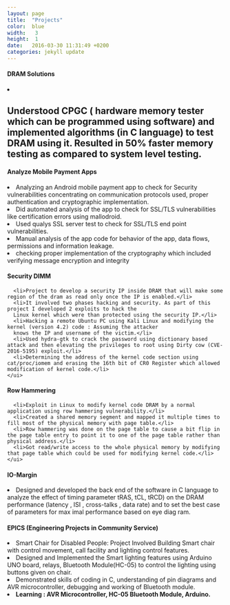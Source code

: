 ```yaml
---
layout: page
title:  "Projects"
color:  blue
width:   3
height:  1
date:   2016-03-30 11:31:49 +0200
categories: jekyll update
---
```


<div class="project_heading">
<h4>DRAM Solutions</h4> </div>
<div class="project_description">
<ui>
  <li><h2> Understood CPGC ( hardware memory tester which can be programmed using software) and implemented algorithms (in C language) to test DRAM using it. Resulted in 50% faster memory testing as compared to system level testing.</h2></li>

  </ui>
  </div>


  <div class="project_heading">
  <h4>Analyze Mobile Payment Apps</h4> </div>
  <div class="project_description">
  <ui>
    <li> Analyzing an Android mobile payment app to check for Security vulnerabilities concentrating on communication protocols used, proper authentication and cryptographic implementation.</li>
    <li>Did automated analysis of the app to check for SSL/TLS vulnerabilities like certification errors using mallodroid.</li>
    <li>Used qualys SSL server test to check for SSL/TLS end point vulnerabilities.</li>
    <li>Manual analysis of the app code for behavior of the app, data flows, permissions and information leakage.</li>
    <li>checking proper implementation of the cryptography which included verifying message encryption and integrity</li>
    </ui>
    </div>


<div class="project_heading">
<h4> Security DIMM</h4></div>
  <div class="project_description">
    <ui>

      <li>Project to develop a security IP inside DRAM that will make some region of the dram as read only once the IP is enabled.</li>
      <li>It involved two phases hacking and security. As part of this project I developed 2 exploits to hack the
      Linux kernel which were than protected using the security IP.</li>
      <li>Hacking a remote Ubuntu PC using Kali Linux and modifying the kernel (version 4.2) code : Assuming the attacker
      knows the IP and username of the victim.</li>
      <li>Used hydra-gtk to crack the password using dictionary based attack and then elevating the privileges to root using Dirty cow (CVE-2016-5195) exploit.</li>
      <li>Determining the address of the kernel code section using cat/proc/iomem and erasing the 16th bit of CR0 Register which allowed modification of kernel code.</li>
    </ui>
  </div>




<div class="project_heading">
<h4> Row Hammering</h4></div>
  <div class="project_description">
    <ui>

      <li>Exploit in Linux to modify kernel code DRAM by a normal application using row hammering vulnerability.</li>
      <li>Created a shared memory segment and mapped it multiple times to fill most of the physical memory with page table.</li>
      <li>Row hammering was done on the page table to cause a bit flip in the page table entry to point it to one of the page table rather than physical address.</li>
      <li>Got read/write access to the whole physical memory by modifying that page table which could be used for modifying kernel code.</li>
    </ui>
  </div>


<div class="project_heading">
<h4> IO-Margin</h4> </div>
<div class="project_description">
<ui>

<li> Designed and developed the back end of the software in C language to analyze the effect of timing parameter tRAS, tCL, tRCD) on the DRAM performance (latency , ISI , cross-talks , data rate) and to set the best case of parameters for max imal performance based on eye diag ram.</li>
</ui></div>

<div class="project_heading">
<h4>EPICS (Engineering Projects in Community Service) </h4></div>
<div class="project_description">

<ui>
<li> Smart Chair for Disabled People: Project Involved Building Smart chair with control movement, call facility and lighting control features.</li>
<li>Designed and Implemented the Smart lighting features using Arduino UNO board, relays, Bluetooth Module(HC-05) to
control the lighting using buttons given on chair.</li>
<li>Demonstrated skills of coding in C, understanding of pin diagrams and AVR microcontroller, debugging and working of
Bluetooth module.</li>
<li> <b>Learning : AVR Microcontroller, HC-05 Bluetooth Module, Arduino.</b></li>
</ui></div>
